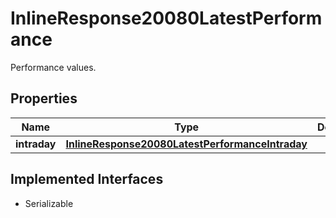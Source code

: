 

# InlineResponse20080LatestPerformance

Performance values.

## Properties

Name | Type | Description | Notes
------------ | ------------- | ------------- | -------------
**intraday** | [**InlineResponse20080LatestPerformanceIntraday**](InlineResponse20080LatestPerformanceIntraday.md) |  |  [optional]


## Implemented Interfaces

* Serializable


